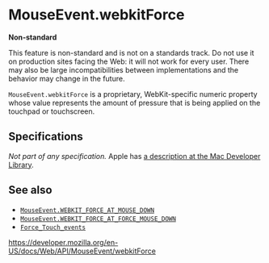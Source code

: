 MouseEvent.webkitForce
======================

**Non-standard**

This feature is non-standard and is not on a standards track. Do not use it on production sites facing the Web: it will not work for every user. There may also be large incompatibilities between implementations and the behavior may change in the future.

`MouseEvent.webkitForce` is a proprietary, WebKit-specific numeric property whose value represents the amount of pressure that is being applied on the touchpad or touchscreen.

Specifications
--------------

*Not part of any specification.* Apple has [a description at the Mac Developer Library](https://developer.apple.com/library/prerelease/mac/documentation/AppleApplications/Conceptual/SafariJSProgTopics/RespondingtoForceTouchEventsfromJavaScript.html).

See also
--------

-   [`MouseEvent.WEBKIT_FORCE_AT_MOUSE_DOWN`](webkit_force_at_mouse_down)
-   [`MouseEvent.WEBKIT_FORCE_AT_FORCE_MOUSE_DOWN`](webkit_force_at_force_mouse_down)
-   [`Force_Touch_events`](../force_touch_events)

<a href="https://developer.mozilla.org/en-US/docs/Web/API/MouseEvent/webkitForce" class="_attribution-link">https://developer.mozilla.org/en-US/docs/Web/API/MouseEvent/webkitForce</a>
